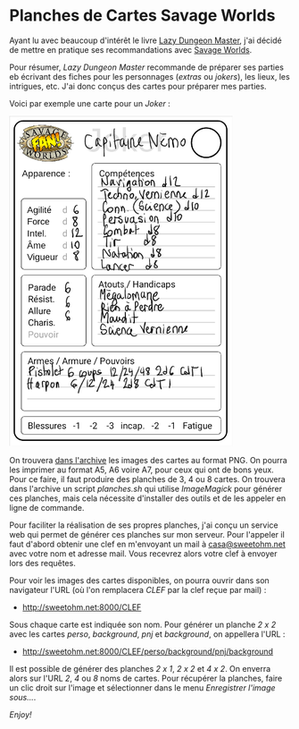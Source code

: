 # Planches de Cartes Savage Worlds

Ayant lu avec beaucoup d'intérêt le livre [Lazy Dungeon Master](http://slyflourish.com/lazydm/), j'ai décidé de mettre en pratique ses recommandations avec [Savage Worlds](https://www.black-book-editions.fr/catalogue.php?id=58).

Pour résumer, *Lazy Dungeon Master* recommande de préparer ses parties eb écrivant des fiches pour les personnages (*extras* ou *jokers*), les lieux, les intrigues, etc. J'ai donc conçus des cartes pour préparer mes parties.

Voici par exemple une carte pour un *Joker* :

![](nemo.png)

On trouvera [dans l'archive](http://sweetohm.net/public/sawo-cards.zip) les images des cartes au format PNG. On pourra les imprimer au format A5, A6 voire A7, pour ceux qui ont de bons yeux. Pour ce faire, il faut produire des planches de 3, 4 ou 8 cartes. On trouvera dans l'archive un script *planches.sh* qui utilise *ImageMagick* pour générer ces planches, mais cela nécessite d'installer des outils et de les appeler en ligne de commande.

Pour faciliter la réalisation de ses propres planches, j'ai conçu un service web qui permet de générer ces planches sur mon serveur. Pour l'appeler il faut d'abord obtenir une clef en m'envoyant un mail à <casa@sweetohm.net> avec votre nom et adresse mail. Vous recevrez alors votre clef à envoyer lors des requêtes.

Pour voir les images des cartes disponibles, on pourra ouvrir dans son navigateur l'URL (où l'on remplacera *CLEF* par la clef reçue par mail) :

- <http://sweetohm.net:8000/CLEF>

Sous chaque carte est indiquée son nom. Pour générer un planche *2 x 2* avec les cartes *perso*, *background*, *pnj* et *background*, on appellera l'URL :

- <http://sweetohm.net:8000/CLEF/perso/background/pnj/background>

Il est possible de générer des planches *2 x 1*, *2 x 2* et *4 x 2*. On enverra alors sur l'URL *2*, *4* ou *8* noms de cartes. Pour récupérer la planches, faire un clic droit sur l'image et sélectionner dans le menu *Enregistrer l'image sous...*.

*Enjoy!*
